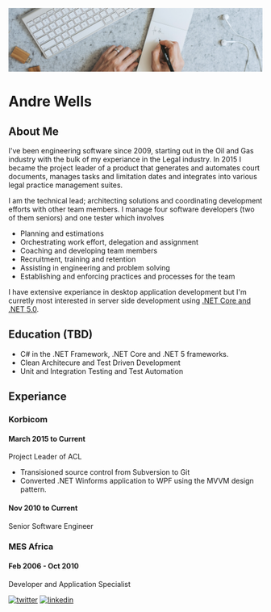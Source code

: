 ![Banner](images/banner.png)

# Andre Wells

## About Me

I've been engineering software since 2009, starting out in the Oil and Gas industry with the bulk of my experiance in the Legal industry.  In 2015 I became the project leader of a product that generates and automates court documents, manages tasks and limitation dates and integrates into various legal practice management suites.  

I am the technical lead; architecting solutions and coordinating development efforts with other team members. I manage four software developers (two of them seniors) and one tester which involves 
- Planning and estimations
- Orchestrating work effort, delegation and assignment
- Coaching and developing team members
- Recruitment, training and retention
- Assisting in engineering and problem solving
- Establishing and enforcing practices and processes for the team

I have extensive experiance in desktop application development but I'm curretly most interested in server side development using [.NET Core and .NET 5.0](https://dotnet.microsoft.com/).


<!--
<details>
  <summary>📃 Resume</summary
-->
    
## Education (TBD)

- C# in the .NET Framework, .NET Core and .NET 5 frameworks.
- Clean Architecure and Test Driven Development
- Unit and Integration Testing and Test Automation

## Experiance

### Korbicom
    
#### March 2015 to Current

Project Leader of ACL

- Transisioned source control from Subversion to Git
- Converted .NET Winforms application to WPF using the MVVM design pattern.

#### Nov 2010 to Current

Senior Software Engineer

### MES Africa 

#### Feb 2006 - Oct 2010

Developer and Application Specialist

<!--
</details>
-->    
    
[![twitter](https://img.shields.io/badge/Twitter-1DA1F2?style=for-the-badge&logo=twitter&logoColor=white)](https://twitter.com/beardedwells)
[![linkedin](https://img.shields.io/badge/LinkedIn-0077B5?style=for-the-badge&logo=linkedin&logoColor=white)](https://www.linkedin.com/in/andre-wells-a5524017/)


